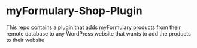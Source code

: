 # myFormulary-Shop-Plugin
This repo contains a plugin that adds myFormulary products from their remote database to any WordPress website that wants to add the products to their website
